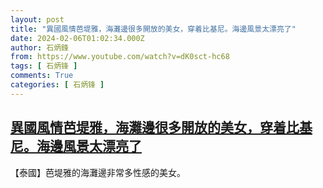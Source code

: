 ```yaml
---
layout: post
title: "異國風情芭堤雅，海灘邊很多開放的美女，穿着比基尼。海邊風景太漂亮了"
date: 2024-02-06T01:02:34.000Z
author: 石炳鋒
from: https://www.youtube.com/watch?v=dK0sct-hc68
tags: [ 石炳锋 ]
comments: True
categories: [ 石炳锋 ]
---
```

<!--1707181354000-->
[異國風情芭堤雅，海灘邊很多開放的美女，穿着比基尼。海邊風景太漂亮了](https://www.youtube.com/watch?v=dK0sct-hc68)
------

<div>
【泰國】芭堤雅的海灘邊非常多性感的美女。
</div>
